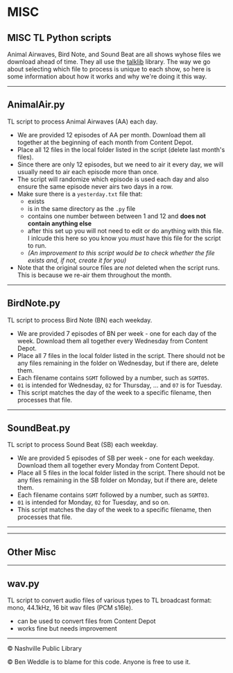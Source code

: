 # MISC 

## MISC TL Python scripts

Animal Airwaves, Bird Note, and Sound Beat are all shows wyhose files we download ahead of time. They all use the [talklib](https://github.com/talkinglibrary/talklib) library. The way we go about selecting which file to process is unique to each show, so here is some information about how it works and why we're doing it this way.

---

## AnimalAir.py

TL script to process Animal Airwaves (AA) each day.
- We are provided 12 episodes of AA per month. Download them all together at the beginning of each month from Content Depot.
- Place all 12 files in the local folder listed in the script (delete last month's files).
- Since there are only 12 episodes, but we need to air it every day, we will usually need to air each episode more than once.
- The script will randomize which episode is used each day and also ensure the same episode never airs two days in a row.
- Make sure there is a  `yesterday.txt` file that: 
    - exists
    - is in the same directory as the `.py` file
    - contains one number between between 1 and 12 and **does not contain anything else**
    - after this set up you will not need to edit or do anything with this file. I inlcude this here so you know you *must* have this file for the script to run. 
    - *(An improvement to this script would be to check whether the file exists and, if not, create it for you)*
- Note that the original source files are *not* deleted when the script runs. This is because we re-air them throughout the month.

-----
## BirdNote.py

TL script to process Bird Note (BN) each weekday.
- We are provided 7 episodes of BN per week - one for each day of the week. Download them all together every Wednesday from Content Depot.
- Place all 7 files in the local folder listed in the script. There should not be any files remaining in the folder on Wednesday, but if there are, delete them.
- Each filename contains `SGMT` followed by a number, such as `SGMT05`.
 - `01` is intended for Wednesday, `02` for Thursday, ... and `07` is for Tuesday.
 - This script matches the day of the week to a specific filename, then processes that file.
-----
## SoundBeat.py

TL script to process Sound Beat (SB) each weekday.
- We are provided 5 episodes of SB per week - one for each weekday. Download them all together every Monday from Content Depot.
- Place all 5 files in the local folder listed in the script. There should not be any files remaining in the SB folder on Monday, but if there are, delete them.
- Each filename contains `SGMT` followed by a number, such as `SGMT03`.
 - `01` is intended for Monday, `02` for Tuesday, and so on.
 - This script matches the day of the week to a specific filename, then processes that file.

---
---
## Other Misc
---

## wav.py
TL script to convert audio files of various types to TL broadcast format: mono, 44.1kHz, 16 bit wav files (PCM s16le).
- can be used to convert files from Content Depot
- works fine but needs improvement

---
© Nashville Public Library

© Ben Weddle is to blame for this code. Anyone is free to use it.